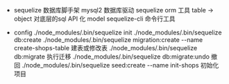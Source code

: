 - sequelize 数据库脚手架
    mysql2 数据库驱动
    sequelize orm 工具 table -> object
    对底层的sql API 化 model
    sequelize-cli 命令行工具

- config
  ./node_modules/.bin/sequelize init
  ./node_modules/.bin/sequelize db:create
  ./node_modules/.bin/sequelize migration:create --name create-shops-table 建表或修改表
  ./node_modules/.bin/sequelize db:migrate 执行迁移
  ./node_modules/.bin/sequelize db:migrate:undo 撤回
  ./node_modules/.bin/sequelize seed:create --name init-shops 初始化项目
  